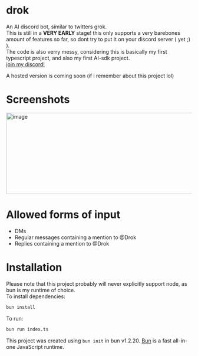 # drok
An AI discord bot, similar to twitters grok.<br>
This is still in a **VERY EARLY** stage! this only supports a very barebones amount of features so far, so dont try to put it on your discord server ( yet ;) ).<br>
The code is also verry messy, considering this is basically my first typescript project, and also my first AI-sdk project.<br>
[join my discord!](https://dumo.lol/discord)

A hosted version is coming soon (if i remember about this project lol)

# Screenshots
<img width="1236" height="220" alt="image" src="https://github.com/user-attachments/assets/d27e8822-ef5a-4bcd-ae99-b480d6cc91b8" />

# Allowed forms of input
- DMs
- Regular messages containing a mention to @Drok
- Replies containing a mention to @Drok

# Installation
Please note that this project probably will never explicitly support node, as bun is my runtime of choice.<br>
To install dependencies:

```bash
bun install
```

To run:

```bash
bun run index.ts
```

This project was created using `bun init` in bun v1.2.20. [Bun](https://bun.com) is a fast all-in-one JavaScript runtime.
